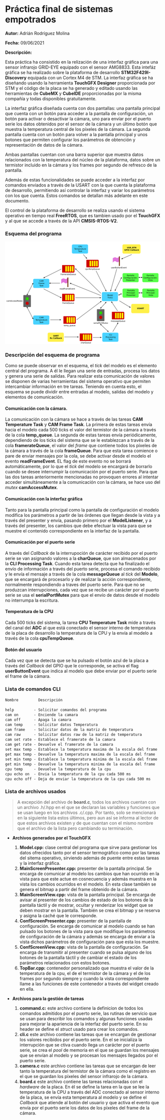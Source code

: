 # Práctica final de sistemas empotrados

**Autor:** Adrián Rodríguez Molina

**Fecha:** 09/06/2021

**Descripción:**

Esta práctica ha consistido en la relización de una interfaz gráfica para una sensor infrarojo GRID-EYE equipado con el sensor AMG8833. 
Esta intefáz gráfica se ha realizado sobre la plataforma de desarrollo **STM32F429I-Discovery** equipada con un Cortex M4 de STM. La interfaz gráfica
se ha diseñando usando la herramienta **TouchGFX Designer** proporcionada por STM y el código de la placa se ha generado y editado usando las herramientas
de **CubeMX** y **CubeIDE** proporcionadas por la misma compañía y todas disponibles gratuitamente.

La interfaz gráfica diseñada cuenta con dos pantallas: una pantalla principal que cuenta con un botón para acceder a la pantalla de configuración, un botón
para activar o desactivar la cámara, uno para envíar por el puerto serie los datos obtenidos por el sensor de la cámara y un último botón que muestra la temperatura 
central de los píxeles de la cámara. La segunda pantalla cuenta con un botón para volver a la pantalla principal y unos botones que permiten configurar 
los parámetros de obtención y representación de datos de la cámara.

Ambas pantallas cuentan con una barra superior que muestra datos relacionados con la temperatura del núcleo de la plataforma, datos sobre un termistor incluido en
la cámara y los frames por segundo de refresco de la pantalla.

Además de estas funcionalidades se puede acceder a la interfaz por comandos enviados a través de la USART con la que cuenta la plataforma de desarrollo, permitiendo
así controlar la interfaz y variar los parámetros con los que cuenta. Estos comandos se detallan más adelante en este documento.

El control de la plataforma de desarrollo se realiza usando el sistema operativo en tiempo real **FreeRTOS**, que es tambien usado por el **TouchGFX** y al que se
accede a través de la API **CMSIS-RTOS-V2**.

### Esquema del programa
![Esquema del programa](/img/esquema.png)

### Descripción del esquema de programa

Como se puede observar en el esquema, el *tick* del modelo es el elemento central del programa. A él le llegan una serie de entradas, procesa los datos y genera una serie de salidas. Para realizar esta comunicación de valores se disponen de varias herramientas del sistema operativo que permiten intercambiar información en tre tareas. Teniendo en cuenta esto, el esquema se puede dividir entre entradas al modelo, salidas del modelo y elementos de comunicación.

#### Comunicación con la cámara.

La comunicación con la cámara se hace a través de las tareas **CAM Temperature Task** y **CAM Frame Task**. La primera de estas tareas envía hacia el modelo cada 500 ticks el valor del termistor de la cámara a través de la cola **temp_queue**. La segunda de estas tareas envía periódicamente, dependiendo de los ticks del sistema que se le establezcan a través de la cola **framerateQueue**, el valor del *frame* que contiene todos los píxeles de la cámara a través de la cola **frameQueue**. Para que esta tarea comience o pare de enviar mensajes por la cola, se debe activar desde el modelo el evento **readFrameEvent**. EL flag de este evento no se borrará automáticamente, por lo que el *tick* del modelo se encargará de borrarlo cuando se desee interrumpir la comunicación por el puerto serie. Para que las dos tareas anteriormente mencionadas no provoquen errores al intentar acceder simultáneamente a la comunicación con la cámara, se hace uso del *mutex* **camAccessMutex**.

#### Comunicación con la interfaz gráfica

Tanto para la pantalla principal como la pantalla de configuración el modelo modifica los parámetros a partir de las órdenes que llegan desde la vista y a través del presenter y envía, pasando primero por el **ModelListener**, y a través del presenter, los cambios que debe efectuar la vista para que se muestre el contenido correspondiente en la interfaz de la pantalla.

#### Comunicación por el puerto serie

A través del *Callback* de la interrupoción de carácter recibido por el puerto serie se van asignando valores a la **charQueue**, que son almacenados por la **CLI Processing Task**. Cuando esta tarea detecta que ha finalizado el envío de información a través del puerto serie, procesa el comando recibido y le envía el mensaje a través de la cola **messageQueue** al *tick* del **Modelo**, que se encargará de procesarlo y de realizar la acción correspondiente, normalmente respondiendo a traves del puerto serie. Para que no se produzcan interrupciones, cada vez que se recibe un carácter por el puerto serie se usa el **serialPortMutex** para que el envío de datos desde el modelo no interrumpa la escritura.

#### Temperatura de la CPU

Cada 500 ticks del sistema, la tarea **CPU Temperature Task** mide a través del canal del **ADC** al que está conectado el sensor interno de temperatura de la placa de desarrollo la temperatura de la CPU y la envía al modelo a través de la cola **cpuTempQueue**.

#### Botón del usuario

Cada vez que se detecta que se ha pulsado el botón azul de la placa a través del *Callback* del GPIO que le corresponde, se activa el flag **userButtonEvent** que indica al modelo que debe enviar por el puerto serie el frame de la cámara.

### Lista de comandos CLI
```
Nombre         Descripción

help         - Solicitar comandos del programa
cam on       - Enciende la camara
cam off      - Apaga la camara
cam temp     - Solicitar datos Temperatura
cam frame    - Solicitar datos de la matriz de temperatura
cam raw      - Solicitar datos raw de la matriz de temperatura
cam set rate - Establece el framerate de la camara
cam get rate - Devuelve el framerate de la camara
set max temp - Establece la temperatura maxima de la escala del frame
get max temp - Devuelve la temperatura maxima de la escala del frame
set min temp - Establece la temperatura minima de la escala del frame
get min temp - Devuelve la temperatura minima de la escala del frame
cpu temp     - Devuelve la temperatura de la cpu
cpu echo on  - Envia la temperatura de la cpu cada 500 ms
cpu echo off - Deja de enviar la temperatura de la cpu cada 500 ms

```
### Lista de archivos usados

> A excepción del archivo de **board.c**, todos los archivos cuentan con un archivo .h/.hpp en el que se declaran las variables y funciones que se usan
> luego en los archivos .c/.cpp. Por tanto, solo se mencionará en la siguiente lista estos últimos, pero aun así se informa al lector de que estos archivos
> existen y de que cuentan con el mismo nombre que el archivo de la lista pero cambiando su terminación.

+ **Archivos generados por el TouchGFX**
  1. **Model.cpp:** clase central del programa que sirve para gestionar los datos ofrecidos tanto por el sensor termográfico como por las tareas del sitema operativo, sirviendo además de puente entre estas tareas y la interfaz gráfica.
  2. **MainScreenPresenter.cpp:** presenter de la pantalla principal. Se encarga de comunicar al modelo los cambios que han ocurrido en la vista para que este actue en cosnecuencia y además muestra en la vista los cambios ocurridos en el modelo. En esta clase también se genera el bitmap a partir del frame obtenido de la cámara.
  3. **MainScreenView.cpp:** vista de la pantalla principal. Se encarga de avisar al presenter de los cambios de estado de los botones de la pantalla táctil y de mostrar, ocultar y renderizar los widget que se deben mostrar en la pantalla. También se crea el bitmap y se reserva y asigna la caché que le corresponde.
  4. **ConfScreenPresenter.cpp:** presenter de la pantalla de configuración. Se encarga de comunicar al modelo cuando se han pulsado los botones de la vista para que modifique los parámetros de configuración de la cámara y además se encarga de enviar a la vista dichos parámetros de configuración para que esta los muestre.
  5. **ConfScreenView.cpp:** vista de la pantalla de configuración. Se encarga de transmitir al presenter cuando se pulsa alguno de los botones de la pantalla táctil y de cambiar el estado de los parámetros relacionados con estos botones.
  6. **TopBar.cpp:** contenedor personalizado que muestra el valor de la temperatura de la cpu, el de el termistor de la cámara y el de los frames por segundo siempre y cuando la vista correspondiente llame a las funciones de este contenedor a través del widget creado en ella.
 
+ **Archivos para la gestión de tareas**
  1. **command.c:** este archivo contiene la definicíon de todos los comandos admitidos por el puerto serie, las rutinas de servicio que se usan para describir los comandos y algunas funciones usadas para mejorar la apariencia de la interfaz del puerto serie. En su header se define el *struct* usado para crear los comandos.
  2. **cli.c** este archivo contiene las tareas que se encargan de gestionar los valores recibidos por el puerto serie. En el se inicializa la interrupción que se ctiva cuando llega un carácter por el puerto serie, se crea el *pool* de memoria en el que se guardan los mensajes que se envían al modelo y se procesan los mensajes llegados por el puerto serie. 
  3. **camera.c** este archivo contiene las tareas que se encargan de leer tanto la temperatura del termistor de la cámara como el registro en el que se guardan los píxeles del sensor infrarojo de la cámara.
  4. **board.c** este archivo contiene las tareas relacionadas con el *hardware* de la placa. En él se define la tarea en la que se lee la temperatura de la CPU a través del ADC conectado al sensor interno de la placa, se envía esta temperatura al modelo y se define el *Callback* que atiende al botón del usuario y que activa el evento que envía por el puerto serie los datos de los píxeles del frame de la cámara.
